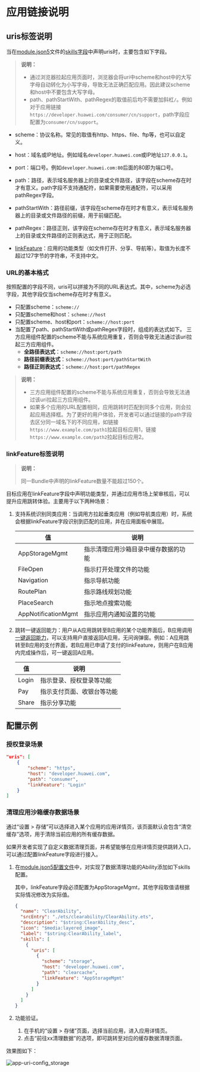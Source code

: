 # 应用链接说明

## uris标签说明
当在[module.json5](../quick-start/module-configuration-file.md)文件的[skills字段](../quick-start/module-configuration-file.md#skills标签)中声明uris时，主要包含如下字段。

> **说明：**
>
> - 通过浏览器拉起应用页面时，浏览器会将uri中scheme和host中的大写字母自动转化为小写字母，导致无法正确匹配应用。因此建议scheme和host中不要包含大写字母。
> - path、pathStartWith、pathRegex的取值前后均不需要加斜杠`/`。例如对于应用链接`https://developer.huawei.com/consumer/cn/support`，path字段应配置为`consumer/cn/support`。

- scheme：协议名称。常见的取值有http、https、file、ftp等，也可以自定义。
- host：域名或IP地址。例如域名`developer.huawei.com`或IP地址`127.0.0.1`。
- port：端口号。例如`developer.huawei.com:80`后面的80即为端口号。
- path：路径，表示域名服务器上的目录或文件路径，该字段在scheme存在时才有意义。path字段不支持通配符，如果需要使用通配符，可以采用pathRegex字段。
    

- pathStartWith：路径前缀，该字段在scheme存在时才有意义，表示域名服务器上的目录或文件路径的前缀，用于前缀匹配。
- pathRegex：路径正则，该字段在scheme存在时才有意义，表示域名服务器上的目录或文件路径的正则表达式，用于正则匹配。
- [linkFeature](#linkfeature标签说明)：应用的功能类型（如文件打开、分享、导航等）。取值为长度不超过127字节的字符串，不支持中文。

### URL的基本格式

按照配置的字段不同，uris可以拼接为不同的URL表达式。其中，scheme为必选字段，其他字段仅当scheme存在时才有意义。

- 只配置scheme：`scheme://`
- 只配置scheme和host：`scheme://host`
- 只配置scheme、host和port：`scheme://host:port`
- 当配置了path、pathStartWith或pathRegex字段时，组成的表达式如下。
    三方应用组件配置的scheme不能与系统应用重复，否则会导致无法通过该uri拉起三方应用组件。 
    - **全路径表达式**：`scheme://host:port/path`
    - **路径前缀表达式**：`scheme://host:port/pathStartWith`
    - **路径正则表达式**：`scheme://host:port/pathRegex`

> **说明：**
> - 三方应用组件配置的scheme不能与系统应用重复，否则会导致无法通过该uri拉起三方应用组件。 
> - 如果多个应用的URL配置相同，应用跳转时匹配到同多个应用，则会拉起应用选择框。为了更好的用户体验，开发者可以通过链接的path字段去区分同一域名下的不同应用，如链接`https://www.example.com/path1`拉起目标应用1，链接`https://www.example.com/path2`拉起目标应用2。


### linkFeature标签说明

> **说明：**
>
> 同一Bundle中声明的linkFeature数量不能超过150个。 


目标应用在linkFeature字段中声明功能类型，并通过应用市场上架审核后，可以提升应用跳转体验。主要用于以下两种场景：

1. 支持系统识别同类应用：当调用方拉起垂类应用（例如导航类应用）时，系统会根据linkFeature字段识别到匹配的应用，并在应用面板中展现。

    |值|说明|
    |---|---|
    |AppStorageMgmt|指示清理应用沙箱目录中缓存数据的功能|
    |FileOpen|指示打开处理文件的功能|
    |Navigation|指示导航功能|
    |RoutePlan|指示路线规划功能|
    |PlaceSearch|指示地点搜索功能|
    |AppNotificationMgmt|指示应用内通知设置的功能|

2. 跳转一键返回能力：用户从A应用跳转至B应用的某个功能界面后，B应用调用[一键返回能力](../reference/apis-ability-kit/js-apis-inner-application-uiAbilityContext.md#backtocallerabilitywithresult12)，可以支持用户直接返回A应用，无问询弹窗。例如：A应用跳转至B应用的支付界面，若B应用已申请了支付的linkFeature，则用户在B应用内完成操作后，可一键返回A应用。

    |值|说明|
    |---|---|
    |Login|指示登录、授权登录等功能|
    |Pay|指示支付页面、收银台等功能|
    |Share|指示分享功能|

## 配置示例


### 授权登录场景

```json
"uris": [
    {
        "scheme": "https",
        "host": "developer.huawei.com",
        "path": "consumer",
        "linkFeature": "Login"  
    }
]
```

### 清理应用沙箱缓存数据场景

通过“设置 > 存储”可以选择进入某个应用的应用详情页，该页面默认会包含“清空缓存”选项，用于清除当前应用的所有缓存数据。

如果开发者实现了自定义数据清理页面，并希望能够在应用详情页提供跳转入口，可以通过配置linkFeature字段进行接入。

1. 在[module.json5配置文件](../quick-start/module-configuration-file.md)中，对实现了数据清理功能的Ability添加如下skills配置。 

   其中，linkFeature字段必须配置为AppStorageMgmt，其他字段取值请根据实际情况修改为实际值。

    ```json
    {
      "name": "ClearAbility",
      "srcEntry": "./ets/clearability/ClearAbility.ets",
      "description": "$string:ClearAbility_desc",
      "icon": "$media:layered_image",
      "label": "$string:ClearAbility_label",
      "skills": [
        {
          "uris": [
            {
              "scheme": "storage",
              "host": "developer.huawei.com",
              "path": "clearcache",
              "linkFeature": "AppStorageMgmt"
            }
          ]
        }
      ]
    }
    ```

2. 功能验证。

   1. 在手机的“设置 > 存储”页面，选择当前应用，进入应用详情页。
   2. 点击“前往xx清理数据”的选项，即可跳转至对应的缓存数据清理页面。

效果图如下：

![app-uri-config_storage](figures/app_uri_config_storage.png)
